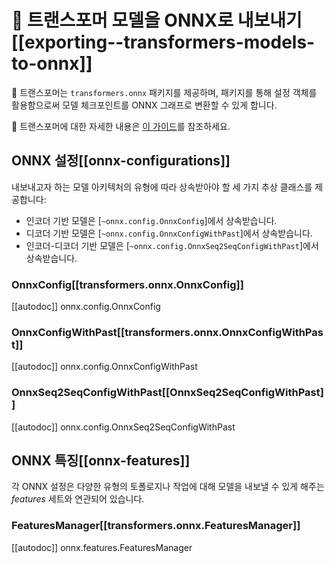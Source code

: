 <!--Copyright 2020 The HuggingFace Team. All rights reserved.

Licensed under the Apache License, Version 2.0 (the "License"); you may not use this file except in compliance with
the License. You may obtain a copy of the License at

http://www.apache.org/licenses/LICENSE-2.0

Unless required by applicable law or agreed to in writing, software distributed under the License is distributed on
an "AS IS" BASIS, WITHOUT WARRANTIES OR CONDITIONS OF ANY KIND, either express or implied. See the License for the
specific language governing permissions and limitations under the License.

⚠️ Note that this file is in Markdown but contain specific syntax for our doc-builder (similar to MDX) that may not be
rendered properly in your Markdown viewer.

-->

# 🤗 트랜스포머 모델을 ONNX로 내보내기[[exporting--transformers-models-to-onnx]]

🤗 트랜스포머는 `transformers.onnx` 패키지를 제공하며, 패키지를 통해 설정 객체를 활용함으로써 모델 체크포인트를 ONNX 그래프로 변환할 수 있게 합니다.

🤗 트랜스포머에 대한 자세한 내용은 [이 가이드](../serialization)를 참조하세요.

## ONNX 설정[[onnx-configurations]]

내보내고자 하는 모델 아키텍처의 유형에 따라 상속받아야 할 세 가지 추상 클래스를 제공합니다:

* 인코더 기반 모델은 [`~onnx.config.OnnxConfig`]에서 상속받습니다.
* 디코더 기반 모델은 [`~onnx.config.OnnxConfigWithPast`]에서 상속받습니다.
* 인코더-디코더 기반 모델은 [`~onnx.config.OnnxSeq2SeqConfigWithPast`]에서 상속받습니다.

### OnnxConfig[[transformers.onnx.OnnxConfig]]

[[autodoc]] onnx.config.OnnxConfig

### OnnxConfigWithPast[[transformers.onnx.OnnxConfigWithPast]]

[[autodoc]] onnx.config.OnnxConfigWithPast

### OnnxSeq2SeqConfigWithPast[[OnnxSeq2SeqConfigWithPast]]

[[autodoc]] onnx.config.OnnxSeq2SeqConfigWithPast

## ONNX 특징[[onnx-features]]

각 ONNX 설정은 다양한 유형의 토폴로지나 작업에 대해 모델을 내보낼 수 있게 해주는 _features_ 세트와 연관되어 있습니다.

### FeaturesManager[[transformers.onnx.FeaturesManager]]

[[autodoc]] onnx.features.FeaturesManager

